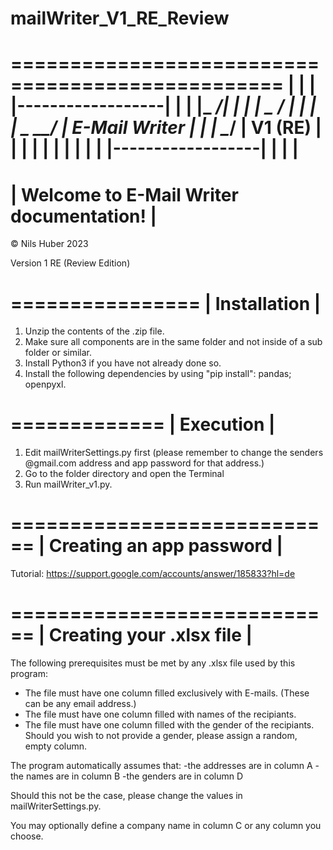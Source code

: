 # mailWriter_V1_RE_Review

 =================================================
 |                                               |
 |     |------------------|                      |
 |     |\_              _/|                      |
 |     |  \_          _/  |                      |
 |     |    \__    __/    |     E-Mail Writer    |
 |     |       \__/       |        V1 (RE)       |
 |     |                  |                      |
 |     |                  |                      |
 |     |------------------|                      |
 |                                               |
 =================================================
 |    Welcome to E-Mail Writer documentation!    |
 =================================================

© Nils Huber 2023

Version 1 RE (Review Edition)

================
| Installation |
================
1. Unzip the contents of the .zip file.
2. Make sure all components are in the same folder and not inside of a sub folder or similar.
3. Install Python3 if you have not already done so.
4. Install the following dependencies by using "pip install": pandas; openpyxl.


=============
| Execution |
=============
1. Edit mailWriterSettings.py first (please remember to change the senders @gmail.com address and app password for that address.)
2. Go to the folder directory and open the Terminal
3. Run mailWriter_v1.py.

============================
| Creating an app password |
============================

Tutorial: 
https://support.google.com/accounts/answer/185833?hl=de

============================
| Creating your .xlsx file |
============================
The following prerequisites must be met by any .xlsx file used by this program:
- The file must have one column filled exclusively with E-mails. (These can be any email address.)
- The file must have one column filled with names of the recipiants.
- The file must have one column filled with the gender of the recipiants. Should you wish to not provide a gender, please assign a random, empty column.

The program automatically assumes that:
-the addresses are in column A
-the names are in column B
-the genders are in column D

Should this not be the case, please change the values in mailWriterSettings.py.

You may optionally define a company name in column C or any column you choose.
